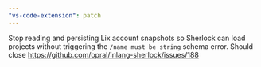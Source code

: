 ```yaml
---
"vs-code-extension": patch
---
```


Stop reading and persisting Lix account snapshots so Sherlock can load projects without triggering the `/name must be string` schema error. Should close https://github.com/opral/inlang-sherlock/issues/188
